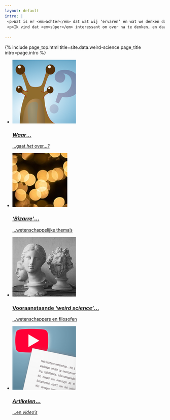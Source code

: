 ```yaml
---
layout: default
intro: |
 <p>Wat is er <em>achter</em> dat wat wij ‘ervaren’ en wat we denken dat de <em>werkelijkheid</em> is? Wat is tijd, ruimte, materie, <em>bewustzijn...</em>?</p>
 <p>Ik vind dat <em>súper</em> interessant om over na te denken, en daarom is dit een belangrijk onderdeel van mijn site. <!--&#128579;--> &#128578;</p>

---
```


{% include page_top.html 
   title=site.data.weird-science.page_title 
   intro=page.intro 
%}

<div class="custom-section">
  
<ul class="article-list">
<li>
    <img src="/weird-science/images/vreemd.svg" alt="vreemd" class="link-icon">
    <a href="/weird-science/contra-intuitief"><div class="text">
      <h3><em>Waar</em>...</h3>
      <p>...gaat <em>het</em> over...<em>?</em></p>
      <!--<p><em>Waar</em> wil ik het over hebben en <em>waarom?</em></p>-->
    </div></a>
</li>

<li>
    <img src="/weird-science/images/blobs.jpg" alt="blobs" class="link-icon">
    <a href="/weird-science/bizarre-themas"><div class="text">
      <h3><em>‘Bizarre’</em>...</h3>
      <p>...wetenschappelijke thema’s</p>
    </div></a>
</li>

<li>
    <img src="/weird-science/images/statues.jpg" alt="statues" class="link-icon">
    <a href="/weird-science/belangrijke-namen"><div class="text">
      <h3>Vooraanstaande <em>‘weird science’</em>...</h3>
      <p>...wetenschappers en filosofen</p>
      <!--<p>Anil Seth, Philip Goff, David Chalmers, Annaka Harris, Donald Hoffman, etc...</p>-->
    </div></a>
</li>

<li>
    <img src="/weird-science/images/media.svg" alt="media" class="link-icon">
    <a href="/weird-science/artikelen-en-videos"><div class="text">
    <h3><em>Artikelen</em>...</h3>
    <p>...en <em>video’s</em></p>
  </div></a>
</li>

</ul></div>

